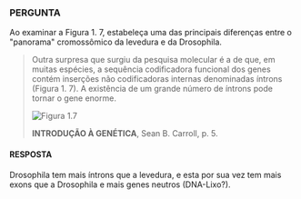 ### PERGUNTA

Ao examinar a Figura 1. 7, estabeleça uma das principais diferenças entre o "panorama" cromossômico da levedura e da Drosophila.

> Outra surpresa que surgiu da pesquisa molecular é a de que, em muitas espécies, a sequência codificadora funcional dos genes contém inserções não codificadoras internas denominadas íntrons (Figura 1. 7). A existência de um grande número de íntrons pode tornar o gene enorme.
>
> ![Figura 1.7](https://pbs.twimg.com/media/D5pub06WsAAGDCU?format=jpg&name=small)
>
> **INTRODUÇÃO À GENÉTICA**, Sean B. Carroll, p. 5.

#### RESPOSTA

Drosophila tem mais íntrons que a levedura, e esta por sua vez tem mais exons que a Drosophila e mais genes neutros (DNA-Lixo?).
